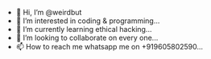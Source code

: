 - 👋 Hi, I’m @weirdbut
- 👀 I’m interested in coding & programming...
- 🌱 I’m currently learning ethical hacking...
- 💞️ I’m looking to collaborate on every one...
- 📫 How to reach me whatsapp me on +919605802590...

<!---
weirdbut/weirdbut is a ✨ special ✨ repository because its `README.md` (this file) appears on your GitHub profile.
You can click the Preview link to take a look at your changes.
--->

